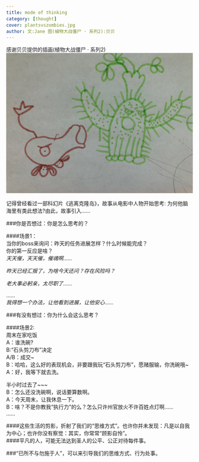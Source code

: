 ```yaml
---
title: mode of thinking
category: [thought]
cover: plantsvszombies.jpg
author: 文:Jane 图(植物大战僵尸 · 系列2):贝贝
---
```


感谢贝贝提供的插画(植物大战僵尸 · 系列2)
![](./plantsvszombies.jpg)
     
记得曾经看过一部科幻片《逃离克隆岛》，故事从电影中人物开始思考: 为何他脑海里有类此想法?由此，故事引入……       
       
###你是否想过：你是怎么思考的？    
       
####场景1：    
当你的boss来询问：昨天的任务进展怎样？什么时候能完成？    
你的第一反应是啥？    
_天天催，天天催，催魂啊……_    
     
_昨天已经汇报了，为啥今天还问？存在风险吗？_    
     
_老大事必躬亲，太尽职了……_     
    
……    
_我得想一个办法，让他看到进展，让他安心……_    
       
###有没有想过：你为什么会这么思考？   
    
####场景2:   
周末在家吃饭    
A：谁洗碗?    
B:“石头剪刀布”决定   
A/B：成交~   
B：哈哈，这么好的表现机会，非要跟我玩“石头剪刀布”，愿赌服输，你洗碗哦~    
A：好，我等下就去洗。    
     
半小时过去了~~~   
B：怎么还没洗碗啊，说话要算数啊。     
A：今天周末，让我休息一下。    
B：啥？不是你教我“执行力”的么？怎么只许州官放火不许百姓点灯啊……        
……      
    
####这些生活的剪影，折射了我们的“思维方式”。也许你并未发现：凡是以自我为中心；也许你没有察觉：其实，你常常“顾影自怜”。    
####平凡的人，可能无法达到圣人的公平、公正对待每件事。      
     
###“已所不与勿施于人”，可以来引导我们的思维方式、行为处事。
